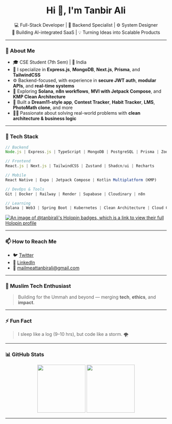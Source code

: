 <h1 align="center">Hi 👋, I'm Tanbir Ali</h1>
<p align="center">
  💻 Full-Stack Developer | 🔐 Backend Specialist | ⚙️ System Designer<br>
  🧠 Building AI-integrated SaaS | 💡 Turning Ideas into Scalable Products
</p>

---

### 🚀 About Me

- 🎓 CSE Student (7th Sem) | 📍 India
- 🔧 I specialize in **Express.js**, **MongoDB**, **Next.js**, **Prisma**, and **TailwindCSS**
- ⚙️ Backend-focused, with experience in **secure JWT auth**, **modular APIs**, and **real-time systems**
- 🧠 Exploring **Solana**, **n8n workflows**, **MVI with Jetpack Compose**, and **KMP Clean Architecture**
- 📲 Built a **Dream11-style app**, **Contest Tracker**, **Habit Tracker**, **LMS**, **PhotoMath clone**, and more
- 🧑‍💼 Passionate about solving real-world problems with **clean architecture & business logic**

---

### 🔨 Tech Stack

```ts
// Backend
Node.js | Express.js | TypeScript | MongoDB | PostgreSQL | Prisma | Zod

// Frontend
React.js | Next.js | TailwindCSS | Zustand | Shadcn/ui | Recharts

// Mobile
React Native | Expo | Jetpack Compose | Kotlin Multiplatform (KMP)

// DevOps & Tools
Git | Docker | Railway | Render | Supabase | Cloudinary | n8n

// Learning
Solana | Web3 | Spring Boot | Kubernetes | Clean Architecture | Cloud Computing | Distributed System
```

[![An image of @tanbirali's Holopin badges, which is a link to view their full Holopin profile](https://holopin.me/tanbirali)](https://holopin.io/@tanbirali)

---

### 📫 How to Reach Me

- 🐦 [Twitter](https://twitter.com/whyTanbir) 
- 💼 [LinkedIn](https://www.linkedin.com/in/tanbir-ali-0b0ab8246/)
- 📧 mailmeattanbirali@gmail.com

---



### 🕋 Muslim Tech Enthusiast

> Building for the Ummah and beyond — merging **tech**, **ethics**, and **impact**.

---

### ⚡ Fun Fact

> I sleep like a log (9–10 hrs), but code like a storm. 🌪️

---
### 📊 GitHub Stats

<p align="center">
  <img src="https://github-readme-stats.vercel.app/api?username=tanbirali&show_icons=true&theme=tokyonight" height="150" />
  <img src="https://github-readme-stats.vercel.app/api/top-langs/?username=tanbirali&layout=compact&theme=tokyonight" height="150" />
</p>

---






